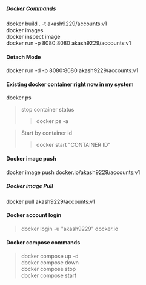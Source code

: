 ##### Docker Commands

docker build . -t akash9229/accounts:v1 <br/>
docker images <br/>
docker inspect image <IMAGE ID> <br/>
docker run -p 8080:8080 akash9229/accounts:v1 <br/>

#### Detach Mode
docker run -d -p 8080:8080 akash9229/accounts:v1 <br/>

#### Existing docker container right now in my system
docker ps <br/>
> stop container status
>> docker ps -a <br/>

>Start by container id
>> docker start "CONTAINER ID"

#### Docker image push
docker image push docker.io/akash9229/accounts:v1

##### Docker image Pull
docker pull akash9229/accounts:v1

#### Docker account login
> docker login -u "akash9229" docker.io

#### Docker compose commands
> docker compose up -d <br/>
> docker compose down <br/>
> docker compose stop <br/>
> docker compose start
